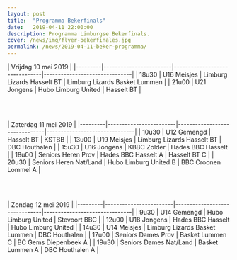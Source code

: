 ```yaml
---
layout: post
title:  "Programma Bekerfinals"
date:   2019-04-11 22:00:00
description: Programma Limburgse Bekerfinals.
cover: /news/img/flyer-bekerfinales.jpg
permalink: /news/2019-04-11-beker-programma/
---
```


| Vrijdag 10 mei 2019                                                                              |
|---------|------------------------|-------------------------------|-------------------------------|
| 18u30   | U16 Meisjes            | Limburg Lizards Hasselt BT    | Limburg Lizards Basket Lummen |
| 21u00   | U21 Jongens            | Hubo Limburg United           | Hasselt BT                    |

<br/><br/>

| Zaterdag 11 mei 2019                                                                             |
|---------|------------------------|-------------------------------|-------------------------------|
| 10u30   | U12 Gemengd            | Hasselt BT                    | KSTBB                         |
| 13u00   | U19 Meisjes            | Limburg Lizards Hasselt BT    | DBC Houthalen                 |
| 15u30   | U16 Jongens            | KBBC Zolder                   | Hades BBC Hasselt             |
| 18u00   | Seniors Heren Prov     | Hades BBC Hasselt A           | Hasselt BT C                  |
| 20u30   | Seniors Heren Nat/Land | Hubo Limburg United B         | BBC Croonen Lommel A          |

<br/><br/>

| Zondag 12 mei 2019                                                                               |
|---------|------------------------|-------------------------------|-------------------------------|
| 9u30    | U14 Gemengd            | Hubo Limburg United           | Stevoort BBC                  |
| 12u00   | U18 Jongens            | Hades BBC Hasselt             | Hubo Limburg United           |
| 14u30   | U14 Meisjes            | Limburg Lizards Basket Lummen | DBC Houthalen                 |
| 17u00   | Seniors Dames Prov     | Basket Lummen C               | BC Gems Diepenbeek A          |
| 19u30   | Seniors Dames Nat/Land | Basket Lummen A               | DBC Houthalen A               |
